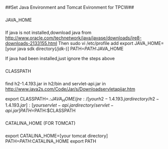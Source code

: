 ##Set Java Environment and Tomcat Evironment for TPCW##
###
JAVA_HOME
###
####
If java is not installed,download java from http://www.oracle.com/technetwork/java/javase/downloads/jre8-downloads-2133155.html
Then
sudo vi /etc/profile
add
export JAVA_HOME=[your java sdk directory(*/jdk-*)]
PATH=$PATH:$JAVA_HOME

If java had been installed,just ignore the steps above
####

###
CLASSPATH
###
####
find h2-1.4.193.jar in h2/bin and servlet-api.jar in http://www.java2s.com/Code/Jar/s/Downloadservletapijar.htm

export CLASSPATH=.:$JAVA_HOME/jre:/[your h2-1.4.193.jar directory/h2-1.4.193.jar]:[your servlet-api.jar directory/servlet-api.jar]
PATH=$PATH:$CLASSPATH
####

###
CATALINA_HOME (FOR TOMCAT)
###
####
export CATALINA_HOME=[your tomcat directory]
PATH=$PATH:$CATALINA_HOME
export PATH
####
